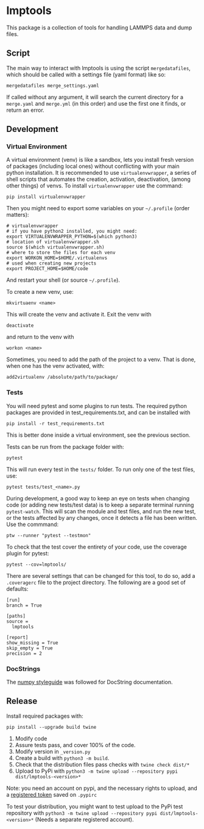 # lmptools

This package is a collection of tools for handling LAMMPS data and dump files.

## Script

The main way to interact with lmptools is using the script `mergedatafiles`, which should be called with a settings file (yaml format) like so:

```
mergedatafiles merge_settings.yaml
```

If called without any argument, it will search the current directory for a `merge.yaml` and `merge.yml` (in this order) and use the first one it finds, or return an error.


## Development

### Virtual Environment

A virtual environment (venv) is like a sandbox, lets you install fresh version of packages (including local ones) without conflicting with your main python installation.
It is recommended to use `virtualenvwrapper`, a series of shell scripts that automates the creation, activation, deactivation, (among other things) of venvs.
To install `virtualenvwrapper` use the command:

```
pip install virtualenvwrapper
```

Then you might need to export some variables on your `~/.profile` (order matters):

```
# virtualenvwrapper
# if you have python2 installed, you might need:
export VIRTUALENVWRAPPER_PYTHON=$(which python3)
# location of virtualenvwrapper.sh
source $(which virtualenvwrapper.sh)
# where to store the files for each venv
export WORKON_HOME=$HOME/.virtualenvs
# used when creating new projects
export PROJECT_HOME=$HOME/code
```

And restart your shell (or source `~/.profile`).

To create a new venv, use:

```
mkvirtuaenv <name>
```

This will create the venv and activate it.
Exit the venv with

```
deactivate
```

and return to the venv with

```
workon <name>
```

Sometimes, you need to add the path of the project to a venv.
That is done, when one has the venv activated, with:

```
add2virtualenv /absolute/path/to/package/
```

### Tests

You will need pytest and some plugins to run tests.
The required python packages are provided in test\_requirements.txt, and can be installed with

```
pip install -r test_requirements.txt
```

This is better done inside a virtual environment, see the previous section.

Tests can be run from the package folder with:

```
pytest
```

This will run every test in the `tests/` folder.
To run only one of the test files, use:

```
pytest tests/test_<name>.py
```

During development, a good way to keep an eye on tests when changing code (or adding new tests/test data) is to keep a separate terminal running `pytest-watch`.
This will scan the module and test files, and run the new test, or the tests affected by any changes, once it detects a file has been written.
Use the commmand:

```
ptw --runner "pytest --testmon"
```

To check that the test cover the entirety of your code, use the coverage plugin for pytest:

```
pytest --cov=lmptools/
```

There are several settings that can be changed for this tool, to do so, add a `.coveragerc` file to the project directory.
The following are a good set of defaults:

```
[run]
branch = True

[paths]
source =
  lmptools

[report]
show_missing = True
skip_empty = True
precision = 2
```

### DocStrings

The [numpy styleguide] was followed for DocString documentation.


## Release

Install required packages with:

```
pip install --upgrade build twine
```

1. Modify code
2. Assure tests pass, and cover 100% of the code.
3. Modify version in `_version.py`
4. Create a build with `python3 -m build`.
5. Check that the distribution files pass checks with `twine check dist/*`
6. Upload to PyPi with `python3 -m twine upload --repository pypi dist/lmptools-<version>*`


Note: you need an account on pypi, and the necessary rights to upload, and a [registered token] saved on `.pypirc`

To test your distribution, you might want to test upload to the PyPi test repository with `python3 -m twine upload --repository pypi dist/lmptools-<version>*`
(Needs a separate registered account).

[numpy styleguide]: https://numpydoc.readthedocs.io/en/latest/format.html
[registered token]: https://pypi.org/help/#apitoken
